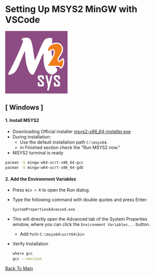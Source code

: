 # Setting Up MSYS2 MinGW with VSCode

<img src="image/msys2.png" alt="MSYS2 Logo" width="200">

## [ Windows ]

#### 1. Install MSYS2
* Downloading Official installer [msys2-x86_64-installer.exe](https://github.com/msys2/msys2-installer/releases/download/2025-06-22/msys2-x86_64-20250622.exe)
* During installation:
   - Use the default installation path `C:\msys64`.
   - in Finished section check the "Run MSYS2 now."
* MSYS2 turminal is ready
```bash
pacman -S mingw-w64-ucrt-x86_64-gcc
pacman -S mingw-w64-ucrt-x86_64-gdb
```

#### 2. Add the Environment Variables
* Press `Win + R` to open the Run dialog.
* Type the following command with double quotes and press Enter:
   ```bash
   SystemPropertiesAdvanced.exe
   ```
* This will directly open the Advanced tab of the System Properties window, where you can click the `Environment Variables...` button.

    - Add `Path` `C:\msys64\ucrt64\bin`
* Verify Installation
    ```cmd
    where gcc
    gcc --version
    ```
    
[Back To Main](../README.md)